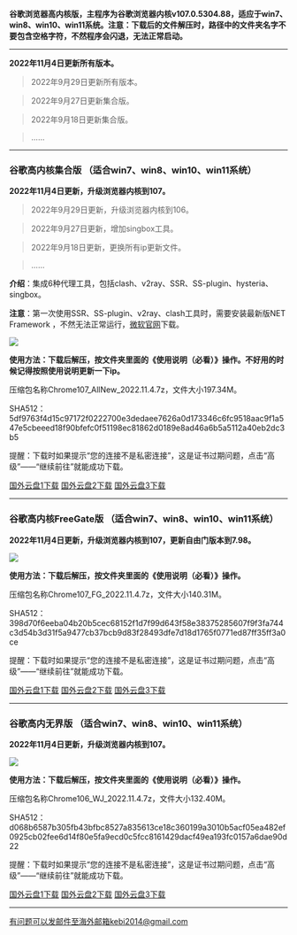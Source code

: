 **谷歌浏览器高内核版，主程序为谷歌浏览器内核v107.0.5304.88，适应于win7、win8、win10、win11系统。注意：下载后的文件解压时，路径中的文件夹名字不要包含空格字符，不然程序会闪退，无法正常启动。**

***

**2022年11月4日更新所有版本。**

> 2022年9月29日更新所有版本。

> 2022年9月27日更新集合版。

> 2022年9月18日更新集合版。

> ......

***

### 谷歌高内核集合版  （适合win7、win8、win10、win11系统）

**2022年11月4日更新，升级浏览器内核到107。**

> 2022年9月29日更新，升级浏览器内核到106。

> 2022年9月27日更新，增加singbox工具。

> 2022年9月18日更新，更换所有ip更新文件。

> ......

**介绍**：集成6种代理工具，包括clash、v2ray、SSR、SS-plugin、hysteria、singbox。

**注意**：第一次使用SSR、SS-plugin、v2ray、clash工具时，需要安装最新版NET Framework ，不然无法正常运行，[微软官网](https://dotnet.microsoft.com/zh-cn/download/dotnet-framework/net48)下载。

![](https://fastly.jsdelivr.net/gh/Alvin9999/pac2/softimag/chrome105.png)

**使用方法：下载后解压，按文件夹里面的《使用说明（必看）》操作。不好用的时候记得按照使用说明更新一下ip。**

压缩包名称Chrome107_AllNew_2022.11.4.7z，文件大小197.34M。

SHA512：5df9763f4d15c97172f0222700e3dedaee7626a0d173346c6fc9518aac9f1a547e5cbeeed18f90bfefc0f51198ec81862d0189e8ad46a6b5a5112a40eb2dc3b5

提醒：下载时如果提示“您的连接不是私密连接”，这是证书过期问题，点击“高级”——“继续前往”就能成功下载。

[国外云盘1下载](https://d2.freessr2.xyz/Chrome107_AllNew_2022.11.4.7z) 
[国外云盘2下载](https://d1.freessr1.xyz/Chrome107_AllNew_2022.11.4.7z) 
[国外云盘3下载](https://free.zhujicn2.net/Chrome107_AllNew_2022.11.4.7z) 

***

### 谷歌高内核FreeGate版  （适合win7、win8、win10、win11系统）

**2022年11月4日更新，升级浏览器内核到107，更新自由门版本到7.98。**

![](https://fastly.jsdelivr.net/gh/Alvin9999/pac2/softimag/chrome9611282.PNG)

**使用方法：下载后解压，按文件夹里面的《使用说明（必看）》操作。**

压缩包名称Chrome107_FG_2022.11.4.7z，文件大小140.31M。

SHA512：398d70f6eeba04b20b5cec68152f1d7f99d643f58e38375285607f9f3fa744c3d54b3d31f5a9477cb37bcb9d83f28493dfe7d18d1765f0771ed87ff35ff3a0ce

提醒：下载时如果提示“您的连接不是私密连接”，这是证书过期问题，点击“高级”——“继续前往”就能成功下载。

[国外云盘1下载](https://d2.freessr2.xyz/Chrome107_FG_2022.11.4.7z) 
[国外云盘2下载](https://d1.freessr1.xyz/Chrome107_FG_2022.11.4.7z) 
[国外云盘3下载](https://free.zhujicn2.net/Chrome107_FG_2022.11.4.7z) 

***

### 谷歌高内无界版  （适合win7、win8、win10、win11系统）

**2022年11月4日更新，升级浏览器内核到107。**

![](https://fastly.jsdelivr.net/gh/Alvin9999/pac2/softimag/chrome9611283.PNG)

**使用方法：下载后解压，按文件夹里面的《使用说明（必看）》操作。**

压缩包名称Chrome106_WJ_2022.11.4.7z，文件大小132.40M。

SHA512：d068b6587b305fb43bfbc8527a835613ce18c360199a3010b5acf05ea482ef0925cb02fee6d14f80e5fa9ecd0c5fcc8161429dacf49ea193fc0157a6dae90d22

提醒：下载时如果提示“您的连接不是私密连接”，这是证书过期问题，点击“高级”——“继续前往”就能成功下载。

[国外云盘1下载](https://d2.freessr2.xyz/Chrome107_WJ_2022.11.4.7z) 
[国外云盘2下载](https://d1.freessr1.xyz/Chrome107_WJ_2022.11.4.7z) 
[国外云盘3下载](https://free.zhujicn2.net/Chrome107_WJ_2022.11.4.7z) 


***

有问题可以发邮件至海外邮箱kebi2014@gmail.com